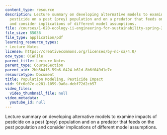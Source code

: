 ```yaml
---
content_type: resource
description: Lecture summary on developing alternative models to examine impacts of
  pesticide on a pest (prey) population and on a predator that feeds on the pest population
  and consider implications of different model assumptions.
file: /courses/1-020-ecology-ii-engineering-for-sustainability-spring-2008/9fc6c07ee28110599a0adebf72d2cb57_lec4.pdf
file_size: 85036
file_type: application/pdf
learning_resource_types:
- Lecture Notes
license: https://creativecommons.org/licenses/by-nc-sa/4.0/
ocw_type: OCWFile
parent_title: Lecture Notes
parent_type: CourseSection
parent_uid: 2bb5b4f5-59b6-0424-b61d-8b6f049d1e7c
resourcetype: Document
title: Population Modeling, Pesticide Impact
uid: 9fc6c07e-e281-1059-9a0a-debf72d2cb57
video_files:
  video_thumbnail_file: null
video_metadata:
  youtube_id: null
---
```

Lecture summary on developing alternative models to examine impacts of pesticide on a pest (prey) population and on a predator that feeds on the pest population and consider implications of different model assumptions.
